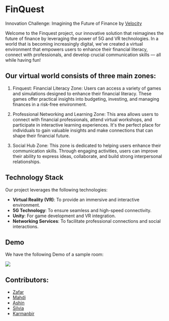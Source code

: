 # FinQuest
Innovation Challenge: Imagining the Future of Finance by [Velocity](https://velocityincubator.com/)

Welcome to the Finquest project, our innovative solution that reimagines the future of finance by leveraging the power of 5G and VR technologies. In a world that is becoming increasingly digital, we've created a virtual environment that empowers users to enhance their financial literacy, connect with professionals, and develop crucial communication skills — all while having fun!

## Our virtual world consists of three main zones:

1. Finquest: Financial Literacy Zone: Users can access a variety of games and simulations designed to enhance their financial literacy. These games offer practical insights into budgeting, investing, and managing finances in a risk-free environment.

2. Professional Networking and Learning Zone: This area allows users to connect with financial professionals, attend virtual workshops, and participate in interactive learning experiences. It's the perfect place for individuals to gain valuable insights and make connections that can shape their financial future.

3. Social Hub Zone: This zone is dedicated to helping users enhance their communication skills. Through engaging activities, users can improve their ability to express ideas, collaborate, and build strong interpersonal relationships.

## Technology Stack
Our project leverages the following technologies:

- **Virtual Reality (VR)**: To provide an immersive and interactive environment.
- **5G Technology**: To ensure seamless and high-speed connectivity.
- **Unity**: For game development and VR integration.
- **Networking Services**: To facilitate professional connections and social interactions.

## Demo
We have the following Demo of a sample room:

![](https://github.com/mrkhunt/FinQuest/blob/main/demo.gif)


## Contributors:
- [Zafar](https://www.linkedin.com/in/zerkinboev/)
- [Mahdi](https://www.linkedin.com/in/mrkhunt/)
- [Ashin](https://www.linkedin.com/in/ashin-james/)
- [Silvia](https://www.linkedin.com/in/shuo-silvia-ban/)
- [Karmanbir](https://www.linkedin.com/in/karmanbir/)
